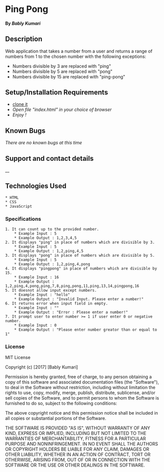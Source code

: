 #  Ping Pong 

#### By _**Bably Kumari**_

## Description

Web application that takes a number from a user and returns a range of numbers from 1 to the chosen number with the following exceptions:

   * Numbers divisible by 3 are replaced with "ping"
   * Numbers divisible by 5 are replaced with "pong"
   * Numbers divisible by 15 are replaced with "ping-pong"


## Setup/Installation Requirements

* [clone it](https://github.com/bablyseattle/ping-pong)
* _Open file "index.html" in your choice of browser_
* _Enjoy !_

## Known Bugs

_There are no known bugs at this time_

## Support and contact details

__

## Technologies Used
	* HTML
	* CSS
	* JavaScript
### Specifications
	1. It can count up to the provided number.
	 	* Example Input : 5
		* Example Output : 1,2,3,4,5
	2. It displays "ping" in place of numbers which are divisible by 3.
		* Example Input : 5
		* Example Output : 1,2,ping,4,5
	3. It displays "pong" in place of numbers which are divisible by 5.
		* Example Input : 5
		* Example Output : 1,2,ping,4,pong
	4. It displays "pingpong" in place of numbers which are divisible by 15. 
		* Example Input : 16
		* Example Output : 1,2,ping,4,pong,ping,7,8,ping,pong,11,ping,13,14,pingpong,16
	5. It doesnot allow input except numbers.
		* Example Input : "hello"
		* Example Output : "Invalid Input. Please enter a number!"
	6. It returns error when input field in empty.
		* Example Input : ""
		* Example Output : "Error : Please enter a number!"
	7. It prompt user to enter number >= 1 if user enter 0 or negative number.
		* Example Input : 0
		* Example Output : "Please enter number greator than or equal to 1"

### License

MIT License

Copyright (c) [2017] [Bably Kumari]

Permission is hereby granted, free of charge, to any person obtaining a copy
of this software and associated documentation files (the "Software"), to deal
in the Software without restriction, including without limitation the rights
to use, copy, modify, merge, publish, distribute, sublicense, and/or sell
copies of the Software, and to permit persons to whom the Software is
furnished to do so, subject to the following conditions:

The above copyright notice and this permission notice shall be included in all
copies or substantial portions of the Software.

THE SOFTWARE IS PROVIDED "AS IS", WITHOUT WARRANTY OF ANY KIND, EXPRESS OR
IMPLIED, INCLUDING BUT NOT LIMITED TO THE WARRANTIES OF MERCHANTABILITY,
FITNESS FOR A PARTICULAR PURPOSE AND NONINFRINGEMENT. IN NO EVENT SHALL THE
AUTHORS OR COPYRIGHT HOLDERS BE LIABLE FOR ANY CLAIM, DAMAGES OR OTHER
LIABILITY, WHETHER IN AN ACTION OF CONTRACT, TORT OR OTHERWISE, ARISING FROM,
OUT OF OR IN CONNECTION WITH THE SOFTWARE OR THE USE OR OTHER DEALINGS IN THE
SOFTWARE.
